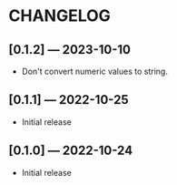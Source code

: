 # CHANGELOG

## [0.1.2] &mdash; 2023-10-10
* Don't convert numeric values to string.

## [0.1.1] &mdash; 2022-10-25
* Initial release
## [0.1.0] &mdash; 2022-10-24
* Initial release
